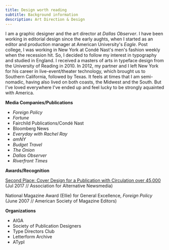 ```yaml
---
title: Design worth reading
subtitle: Background information
description: Art Direction & Design
---
```

I am a graphic designer and the art director at *Dallas Observer*. I have been working in editorial design since the early aughts, when I started as an editor and production manager at American University's *Eagle*. Post college, I was working in New York at Condé Nast's men's fashion weekly when the recession hit. So, I decided to follow my interest in typography and studied in England. I received a masters of arts in typeface design from the University of Reading in 2010. In 2012, my partner and I left New York for his career in live-event/theater technology, which brought us to Southern California, followed by Texas. It feels at times that I am semi-nomadic, having also lived on both coasts, the Midwest and the South. But I've loved everywhere I've ended up and feel lucky to be strongly aquainted with America.

__Media Companies/Publications__
+ *Foreign Policy*
+ *Fortune*
+ Fairchild Publications/Condé Nast
+ Bloomberg News
+ *Everyday with Rachel Ray*
+ *amNY*
+ *Budget Travel*
+ *The Onion*
+ *Dallas Observer*
+ *Riverfront Times*

__Awards/Recognition__

[Second Place: Cover Design for a Publication with Circulation over 45,000](http://aan.org/aan/2017-aan-awards-winners-announced/) (Jul 2017 // Association for Alternative Newsmedia)

National Magazine Award (Ellie) for General Excellence, *Foreign Policy*
(June 2007 // American Society of Magazine Editors)

__Organizations__

+ AIGA
+ Society of Publication Designers
+ Type Directors Club
+ Letterform Archive
+ ATypI